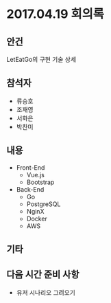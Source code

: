 # 2017.04.19 회의록

## 안건

LetEatGo의 구현 기술 상세 

## 참석자

* 류승호
* 조재영
* 서화은
* 박찬미

## 내용

* Front-End
    * Vue.js
    * Bootstrap
* Back-End
    * Go
    * PostgreSQL
    * NginX
    * Docker
    * AWS

## 기타 


## 다음 시간 준비 사항

* 유저 시나리오 그려오기 